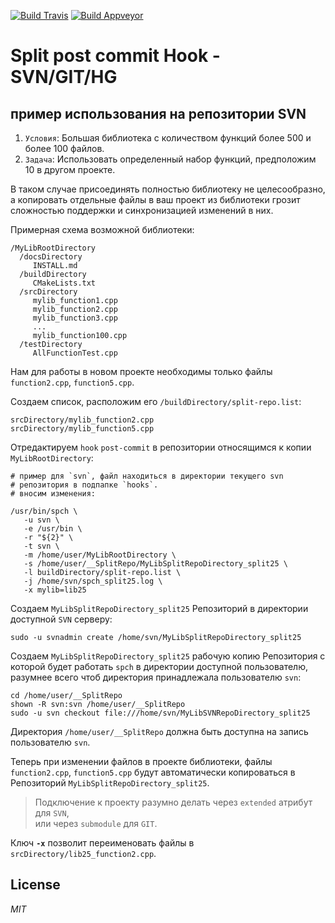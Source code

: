 [![Build Travis](https://travis-ci.com/ClnViewer/Split-post-commit-Hook---SVN-GIT-HG.svg)](https://travis-ci.com/ClnViewer/Split-post-commit-Hook---SVN-GIT-HG)
[![Build Appveyor](https://ci.appveyor.com/api/projects/status/bvq8v28e5lhj0l2i?svg=true)](https://ci.appveyor.com/project/ClnViewer/split-post-commit-hook-svn-git-hg)

# Split post commit Hook - SVN/GIT/HG

## пример использования на репозитории SVN

1. `Условия`: Большая библиотека с количеством функций более 500 и более 100 файлов.
2. `Задача`: Использовать определенный набор функций, предположим 10 в другом проекте.

В таком случае присоединять полностью библиотеку не целесообразно, а копировать отдельные файлы в ваш проект из библиотеки грозит сложностью поддержки и синхронизацией изменений в них.

Примерная схема возможной библиотеки:

    /MyLibRootDirectory
      /docsDirectory
         INSTALL.md
      /buildDirectory
         CMakeLists.txt
      /srcDirectory
         mylib_function1.cpp
         mylib_function2.cpp
         mylib_function3.cpp
         ...
         mylib_function100.cpp
      /testDirectory
         AllFunctionTest.cpp

Нам для работы в новом проекте необходимы только файлы `function2.cpp`, `function5.cpp`.  

Создаем список, расположим его `/buildDirectory/split-repo.list`:

    srcDirectory/mylib_function2.cpp
    srcDirectory/mylib_function5.cpp

Отредактируем `hook` `post-commit` в репозитории относящимся к  копии `MyLibRootDirectory`:

    # пример для `svn`, файл находиться в директории текущего svn
    # репозитория в подпапке `hooks`.
    # вносим изменения:

    /usr/bin/spch \
       -u svn \
       -e /usr/bin \
       -r "${2}" \
       -t svn \
       -m /home/user/MyLibRootDirectory \
       -s /home/user/__SplitRepo/MyLibSplitRepoDirectory_split25 \
       -l buildDirectory/split-repo.list \
       -j /home/svn/spch_split25.log \
       -x mylib=lib25

Создаем `MyLibSplitRepoDirectory_split25` Репозиторий в директории доступной `SVN` серверу:

    sudo -u svnadmin create /home/svn/MyLibSplitRepoDirectory_split25

Создаем `MyLibSplitRepoDirectory_split25` рабочую копию Репозитория с которой будет работать `spch` в директории доступной пользователю, разумнее всего чтоб директория принадлежала пользователю `svn`:

    cd /home/user/__SplitRepo
	shown -R svn:svn /home/user/__SplitRepo
    sudo -u svn checkout file:///home/svn/MyLibSVNRepoDirectory_split25

Директория `/home/user/__SplitRepo` должна быть доступна на запись пользователю `svn`.

Теперь при изменении файлов в проекте библиотеки, файлы `function2.cpp`, `function5.cpp` будут автоматически копироваться в Репозиторий `MyLibSplitRepoDirectory_split25`.

> Подключение к проекту разумно делать через `extended` атрибут для `SVN`,  
или через `submodule` для `GIT`.   

Ключ __`-x`__ позволит переименовать файлы в `srcDirectory/lib25_function2.cpp`. 
    

## License

_MIT_


